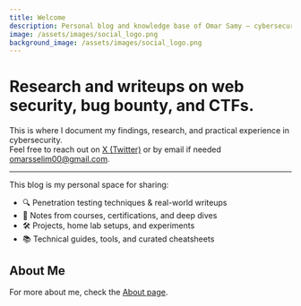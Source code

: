 ```yaml
---
title: Welcome
description: Personal blog and knowledge base of Omar Samy — cybersecurity enthusiast and penetration tester. Sharing research, writeups, and notes on application security.
image: /assets/images/social_logo.png
background_image: /assets/images/social_logo.png
---
```


# Research and writeups on web security, bug bounty, and CTFs.

This is where I document my findings, research, and practical experience in cybersecurity.  
Feel free to reach out on [X (Twitter)](https://twitter.com/00xmora) or by email if needed [omarsselim00@gmail.com](mailto:omarsselim00@gmail.com).

---

This blog is my personal space for sharing:

- 🔍 Penetration testing techniques & real-world writeups  
- 🧠 Notes from courses, certifications, and deep dives  
- 🛠️ Projects, home lab setups, and experiments  
- 📚 Technical guides, tools, and curated cheatsheets

## About Me

For more about me, check the [About page](about).
